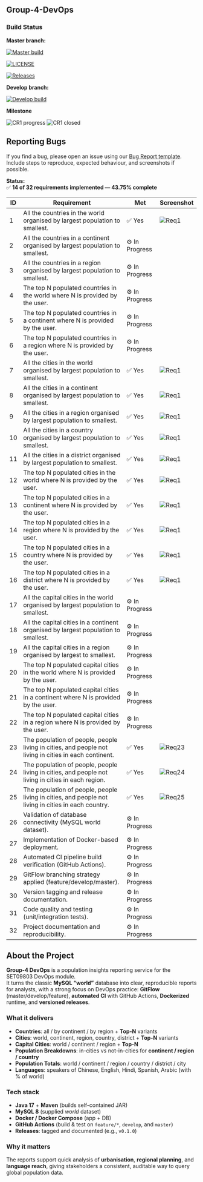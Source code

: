 ﻿## Group-4-DevOps

### Build Status

**Master branch:**  

[![Master build](https://img.shields.io/github/actions/workflow/status/DevOps-Group4-2025/Group-4-DevOps/main.yml?branch=master&label=master%20build&logo=github&style=flat-square)](https://github.com/DevOps-Group4-2025/Group-4-DevOps/actions/workflows/main.yml?query=branch%3Amaster)

[![LICENSE](https://img.shields.io/github/license/DevOps-Group4-2025/Group-4-DevOps.svg?style=flat-square)](https://github.com/DevOps-Group4-2025/Group-4-DevOps/blob/master/LICENSE)

[![Releases](https://img.shields.io/github/release/DevOps-Group4-2025/Group-4-DevOps/all.svg?style=flat-square)](https://github.com/DevOps-Group4-2025/Group-4-DevOps/releases)

**Develop branch:**  

[![Develop build](https://img.shields.io/github/actions/workflow/status/DevOps-Group4-2025/Group-4-DevOps/main.yml?branch=develop&label=develop%20build&logo=github&style=flat-square)](https://github.com/DevOps-Group4-2025/Group-4-DevOps/actions/workflows/main.yml?query=branch%3Adevelop)

**Milestone**

![CR1 progress](https://img.shields.io/github/milestones/progress-percent/DevOps-Group4-2025/Group-4-DevOps/1?label=CR1%20progress)
![CR1 closed](https://img.shields.io/github/milestones/progress/DevOps-Group4-2025/Group-4-DevOps/1?label=CR1%20closed)

## Reporting Bugs

If you find a bug, please open an issue using our [Bug Report template](https://github.com/DevOps-Group4-2025/Group-4-DevOps/issues/new?template=bug_report.md). Include steps to reproduce, expected behaviour, and screenshots if possible.


**Status:**  
✅ **14 of 32 requirements implemented — 43.75% complete**

| ID | Requirement | Met | Screenshot                 |
|----|--------------|-----|----------------------------|
| 1 | All the countries in the world organised by largest population to smallest. | ✅ Yes | ![Req1](images/req1.png)   |
| 2 | All the countries in a continent organised by largest population to smallest. | ⚙️ In Progress |                            |
| 3 | All the countries in a region organised by largest population to smallest. | ⚙️ In Progress |                            |
| 4 | The top N populated countries in the world where N is provided by the user. | ⚙️ In Progress |                            |
| 5 | The top N populated countries in a continent where N is provided by the user. | ⚙️ In Progress |                            |
| 6 | The top N populated countries in a region where N is provided by the user. | ⚙️ In Progress |                            |
| 7 | All the cities in the world organised by largest population to smallest. | ✅ Yes | ![Req1](images/Req-7.png)  |
| 8 | All the cities in a continent organised by largest population to smallest. | ✅ Yes | ![Req1](images/Req-8.png)  |
| 9 | All the cities in a region organised by largest population to smallest. | ✅ Yes | ![Req1](images/Req-9.png)  |
| 10 | All the cities in a country organised by largest population to smallest. | ✅ Yes | ![Req1](images/Req-10.png) |
| 11 | All the cities in a district organised by largest population to smallest. | ✅ Yes | ![Req1](images/Req-11.png) |
| 12 | The top N populated cities in the world where N is provided by the user. | ✅ Yes | ![Req1](images/Req-12.png) |
| 13 | The top N populated cities in a continent where N is provided by the user. | ✅ Yes | ![Req1](images/Req-13.png) |
| 14 | The top N populated cities in a region where N is provided by the user. | ✅ Yes | ![Req1](images/Req-14.png) |
| 15 | The top N populated cities in a country where N is provided by the user. | ✅ Yes | ![Req1](images/Req-15.png) |
| 16 | The top N populated cities in a district where N is provided by the user. | ✅ Yes | ![Req1](images/Req-16.png) |
| 17 | All the capital cities in the world organised by largest population to smallest. | ⚙️ In Progress |                            |
| 18 | All the capital cities in a continent organised by largest population to smallest. | ⚙️ In Progress |                            |
| 19 | All the capital cities in a region organised by largest to smallest. | ⚙️ In Progress |                            |
| 20 | The top N populated capital cities in the world where N is provided by the user. | ⚙️ In Progress |                            |
| 21 | The top N populated capital cities in a continent where N is provided by the user. | ⚙️ In Progress |                            |
| 22 | The top N populated capital cities in a region where N is provided by the user. | ⚙️ In Progress |                            |
| 23 | The population of people, people living in cities, and people not living in cities in each continent. | ✅ Yes | ![Req23](images/req23.png) |
| 24 | The population of people, people living in cities, and people not living in cities in each region. | ✅ Yes | ![Req24](images/req24.png) |
| 25 | The population of people, people living in cities, and people not living in cities in each country. | ✅ Yes | ![Req25](images/req25.png) |
| 26 | Validation of database connectivity (MySQL world dataset). | ⚙️ In Progress |                            |
| 27 | Implementation of Docker-based deployment. | ⚙️ In Progress |                            |
| 28 | Automated CI pipeline build verification (GitHub Actions). | ⚙️ In Progress |                            |
| 29 | GitFlow branching strategy applied (feature/develop/master). | ⚙️ In Progress |                            |
| 30 | Version tagging and release documentation. | ⚙️ In Progress |                            |
| 31 | Code quality and testing (unit/integration tests). | ⚙️ In Progress |                            |
| 32 | Project documentation and reproducibility. | ⚙️ In Progress |                            |


## About the Project

**Group-4 DevOps** is a population insights reporting service for the SET09803 DevOps module.  
It turns the classic **MySQL “world”** database into clear, reproducible reports for analysts, with a strong focus on DevOps practice: **GitFlow** (master/develop/feature), **automated CI** with GitHub Actions, **Dockerized** runtime, and **versioned releases**.

### What it delivers
- **Countries**: all / by continent / by region + **Top-N** variants
- **Cities**: world, continent, region, country, district + **Top-N** variants
- **Capital Cities**: world / continent / region + **Top-N**
- **Population Breakdowns**: in-cities vs not-in-cities for **continent / region / country**
- **Population Totals**: world / continent / region / country / district / city
- **Languages**: speakers of Chinese, English, Hindi, Spanish, Arabic (with % of world)

### Tech stack
- **Java 17** + **Maven** (builds self-contained JAR)
- **MySQL 8** (supplied *world* dataset)
- **Docker / Docker Compose** (app + DB)
- **GitHub Actions** (build & test on `feature/*`, `develop`, and `master`)
- **Releases**: tagged and documented (e.g., `v0.1.0`)

### Why it matters
The reports support quick analysis of **urbanisation**, **regional planning**, and **language reach**, giving stakeholders a consistent, auditable way to query global population data.


